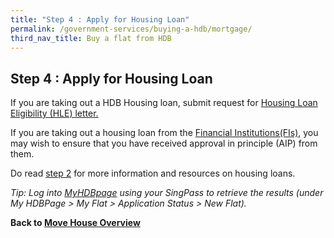 ```yaml
---
title: "Step 4 : Apply for Housing Loan"
permalink: /government-services/buying-a-hdb/mortgage/
third_nav_title: Buy a flat from HDB
---
```


## Step 4 : Apply for Housing Loan

If you are taking out a HDB Housing loan, submit request for <a href="https://services2.hdb.gov.sg/webapp/BP27AWHLEApplication/BP27SHome" target="_blank">Housing Loan Eligibility (HLE) letter.</a>

If you are taking out a housing loan from the <a href="https://hdb.gov.sg/cs/infoweb/residential/financing-a-flat-purchase/housing-loan-from-banks" target="_blank">Financial Institutions(FIs)</a>, you may wish to ensure that you have received approval in principle (AIP) from them.

Do read <a href="/government-services/buying-a-hdb/finances/">step 2</a> for more information and resources on housing loans.

*Tip: Log into <a href="http://www.hdb.gov.sg/MyHDBPage" target="_blank">MyHDBpage</a> using your SingPass to retrieve the results (under My HDBPage > My Flat > Application Status > New Flat).*

**Back to [Move House Overview](/government-services/move-house/overview/)**